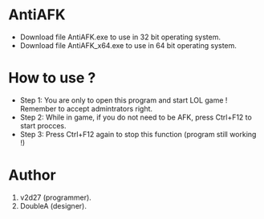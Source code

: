 # AntiAFK
- Download file AntiAFK.exe to use in 32 bit operating system.
- Download file AntiAFK_x64.exe to use in 64 bit operating system.

# How to use ?
- Step 1: You are only to open this program and start LOL game ! Remember to accept admintrators right.
- Step 2: While in game, if you do not need to be AFK, press Ctrl+F12 to start procces.
- Step 3: Press Ctrl+F12 again to stop this function (program still working !)


# Author
1. v2d27 (programmer).
2. DoubleA (designer).
